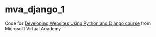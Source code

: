 # mva_django_1

Code for [Developing Websites Using Python and Django course][1] from Microsoft
Virtual Academy

  [1]: https://mva.microsoft.com/en-US/training-courses/developing-websites-using-python-and-django-11415 "Django MVA"
